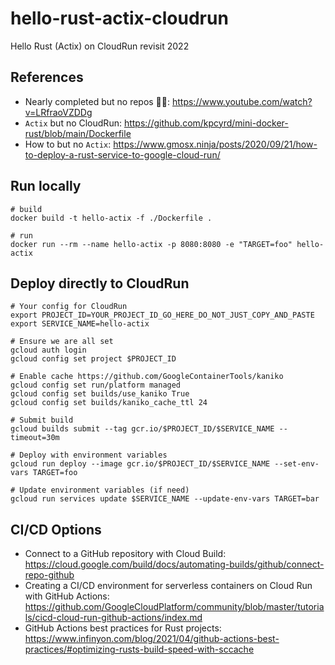# hello-rust-actix-cloudrun

Hello Rust (Actix) on CloudRun revisit 2022

## References

- Nearly completed but no repos 🤷‍♂️: https://www.youtube.com/watch?v=LRfraoVZDDg
- `Actix` but no CloudRun: https://github.com/kpcyrd/mini-docker-rust/blob/main/Dockerfile
- How to but no `Actix`: https://www.gmosx.ninja/posts/2020/09/21/how-to-deploy-a-rust-service-to-google-cloud-run/

## Run locally

```shell
# build
docker build -t hello-actix -f ./Dockerfile .

# run
docker run --rm --name hello-actix -p 8080:8080 -e "TARGET=foo" hello-actix
```

## Deploy directly to CloudRun

```shell
# Your config for CloudRun
export PROJECT_ID=YOUR_PROJECT_ID_GO_HERE_DO_NOT_JUST_COPY_AND_PASTE
export SERVICE_NAME=hello-actix

# Ensure we are all set
gcloud auth login
gcloud config set project $PROJECT_ID

# Enable cache https://github.com/GoogleContainerTools/kaniko
gcloud config set run/platform managed
gcloud config set builds/use_kaniko True
gcloud config set builds/kaniko_cache_ttl 24

# Submit build
gcloud builds submit --tag gcr.io/$PROJECT_ID/$SERVICE_NAME --timeout=30m

# Deploy with environment variables
gcloud run deploy --image gcr.io/$PROJECT_ID/$SERVICE_NAME --set-env-vars TARGET=foo

# Update environment variables (if need)
gcloud run services update $SERVICE_NAME --update-env-vars TARGET=bar
```

## CI/CD Options

- Connect to a GitHub repository with Cloud Build: https://cloud.google.com/build/docs/automating-builds/github/connect-repo-github
- Creating a CI/CD environment for serverless containers on Cloud Run with GitHub Actions: https://github.com/GoogleCloudPlatform/community/blob/master/tutorials/cicd-cloud-run-github-actions/index.md
- GitHub Actions best practices for Rust projects: https://www.infinyon.com/blog/2021/04/github-actions-best-practices/#optimizing-rusts-build-speed-with-sccache
